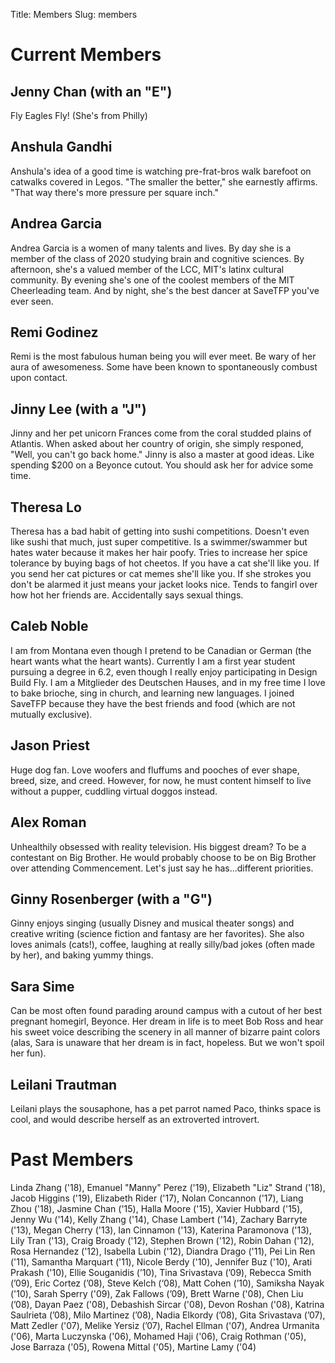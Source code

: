 Title: Members
Slug: members

# Current Members

## Jenny Chan (with an "E")
Fly Eagles Fly! (She's from Philly) 

## Anshula Gandhi
Anshula's idea of a good time is watching pre-frat-bros walk barefoot on
catwalks covered in Legos. "The smaller the better," she earnestly affirms.
"That way there's more pressure per square inch."

## Andrea Garcia
Andrea Garcia is a women of many talents and lives. By day she is a member of
the class of 2020 studying brain and cognitive sciences. By afternoon, she's a
valued member of the LCC, MIT's latinx cultural community. By evening she's one
of the coolest members of the MIT Cheerleading team. And by night, she's the
best dancer at SaveTFP you've ever seen.

## Remi Godinez
Remi is the most fabulous human being you will ever meet. Be wary of her aura of
awesomeness. Some have been known to spontaneously combust upon contact.


## Jinny Lee (with a "J")
Jinny and her pet unicorn Frances come from the coral studded plains of
Atlantis. When asked about her country of origin, she simply responed, "Well,
you can't go back home." Jinny is also a master at good ideas. Like spending
$200 on a Beyonce cutout. You should ask her for advice some time.


## Theresa Lo
Theresa has a bad habit of getting into sushi competitions. Doesn't even like
sushi that much, just super competitive. Is a swimmer/swammer but hates water
because it makes her hair poofy. Tries to increase her spice tolerance by buying
bags of hot cheetos. If you have a cat she'll like you. If you send her cat
pictures or cat memes she'll like you. If she strokes you don't be alarmed it
just means your jacket looks nice. Tends to fangirl over how hot her friends
are. Accidentally says sexual things.

## Caleb Noble
I am from Montana even though I pretend to be Canadian or German (the heart
wants what the heart wants). Currently I am a first year student pursuing a
degree in 6.2, even though I really enjoy participating in Design Build Fly. I
am a Mitglieder des Deutschen Hauses, and in my free time I love to bake
brioche, sing in church, and learning new languages. I joined SaveTFP because
they have the best friends and food (which are not mutually exclusive).

## Jason Priest
Huge dog fan. Love woofers and fluffums and pooches of ever shape, breed, size,
and creed. However, for now, he must content himself to live without a pupper,
cuddling virtual doggos instead.

## Alex Roman
Unhealthily obsessed with reality television. His biggest dream? To be a
contestant on Big Brother. He would probably choose to be on Big Brother over
attending Commencement. Let's just say he has...different priorities.

## Ginny Rosenberger (with a "G")
Ginny enjoys singing (usually Disney and musical theater songs) and creative
writing (science fiction and fantasy are her favorites). She also loves animals
(cats!), coffee, laughing at really silly/bad jokes (often made by her), and
baking yummy things.


## Sara Sime
Can be most often found parading around campus with a cutout of her best
pregnant homegirl, Beyonce. Her dream in life is to meet Bob Ross and hear his
sweet voice describing the scenery in all manner of bizarre paint colors (alas,
Sara is unaware that her dream is in fact, hopeless. But we won't spoil her
fun).

## Leilani Trautman
Leilani plays the sousaphone, has a pet parrot named Paco, thinks space is cool,
and would describe herself as an extroverted introvert.

# Past Members
Linda Zhang ('18),
Emanuel "Manny" Perez ('19),
Elizabeth "Liz" Strand ('18),
Jacob Higgins ('19),
Elizabeth Rider ('17),
Nolan Concannon ('17),
Liang Zhou ('18),
Jasmine Chan ('15),
Halla Moore ('15),
Xavier Hubbard ('15),
Jenny Wu ('14),
Kelly Zhang ('14),
Chase Lambert ('14),
Zachary Barryte ('13),
Megan Cherry ('13),
Ian Cinnamon ('13),
Katerina Paramonova ('13),
Lily Tran ('13),
Craig Broady ('12),
Stephen Brown ('12),
Robin Dahan ('12),
Rosa Hernandez ('12),
Isabella Lubin ('12),
Diandra Drago ('11),
Pei Lin Ren ('11),
Samantha Marquart ('11),
Nicole Berdy ('10),
Jennifer Buz ('10),
Arati Prakash ('10),
Ellie Souganidis (’10),
Tina Srivastava (’09),
Rebecca Smith (’09),
Eric Cortez (’08),
Steve Kelch (‘08),
Matt Cohen (’10),
Samiksha Nayak ('10),
Sarah Sperry ('09),
Zak Fallows (’09),
Brett Warne ('08),
Chen Liu (’08),
Dayan Paez ('08),
Debashish Sircar ('08),
Devon Roshan ('08),
Katrina Saulrieta (’08),
Milo Martinez (’08),
Nadia Elkordy (’08),
Gita Srivastava (’07),
Matt Zedler ('07),
Melike Yersiz (’07),
Rachel Ellman ('07),
Andrea Urmanita ('06),
Marta Luczynska ('06),
Mohamed Haji ('06),
Craig Rothman ('05),
Jose Barraza ('05),
Rowena Mittal ('05),
Martine Lamy ('04)
